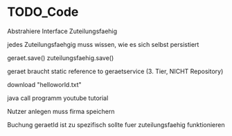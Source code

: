 TODO_Code
=========

Abstrahiere Interface Zuteilungsfaehig

jedes Zuteilungsfaehgig muss wissen, wie es sich selbst persistiert

geraet.save()
zuteilungsfaehig.save()

geraet braucht static reference to geraetservice (3. Tier, NICHT Repository)

download "helloworld.txt"

java call programm
youtube tutorial

Nutzer anlegen muss firma speichern

Buchung geraetId ist zu spezifisch
sollte fuer zuteilungsfaehig funktionieren